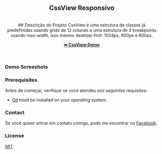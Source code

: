 <div align="center">
   <h2>CssView Responsivo</h2>
   <br />
   ## Descrição do Projeto
   CssView é uma estrutura de classes já predefinidas usando grids de 12 colunas e 
   uma estrutura de 3 breakpoints usando max-width, isso mesmo desktop-first: 1024px, 800px e 600px.

   <a href="https://kanellson.github.io/cssview/" target="_blank"><strong>➥ CssView Demo</strong></a>
   </div>
<br />

### Demo Screeshots

### Prerequisites
Antes de começar, verifique se você atendeu aos seguintes requisitos:

* [Git](https://git-scm.com/downloads "Download Git") must be installed on your operating system.

### Contact

Se você quiser entrar em contato comigo, pode me encontrar no [Facebook](https://www.facebook.com/auth.costa).

### License

[MIT](https://choosealicense.com/licenses/mit/)
